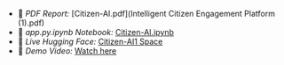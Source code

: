 - 📄 *PDF Report:* [Citizen-AI.pdf](Intelligent Citizen Engagement Platform (1).pdf)
- 📓 *app.py.ipynb Notebook:* [Citizen-AI.ipynb](citizen-AI.py)
- 🤖 *Live Hugging Face:* [Citizen-AI1 Space](https://huggingface.co/spaces/23ucs537/Citizen-AI)
- 🎥 *Demo Video:* [Watch here]()
